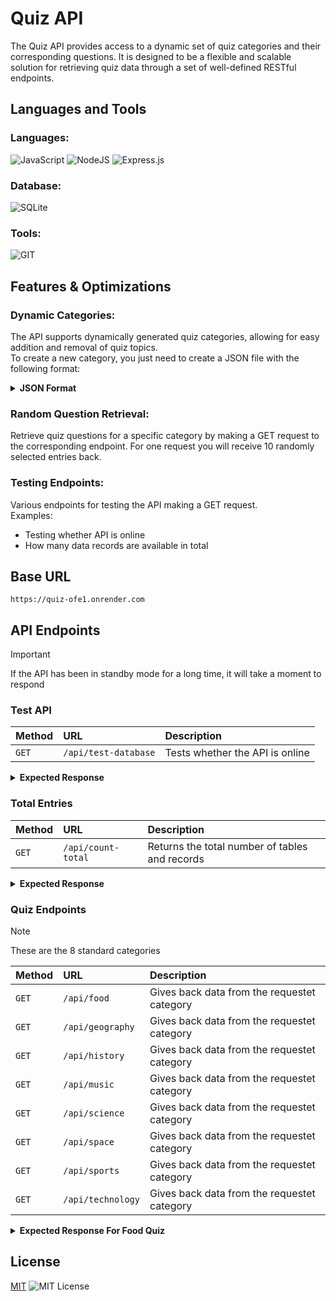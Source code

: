 # Quiz API

The Quiz API provides access to a dynamic set of quiz categories and their corresponding questions. 
It is designed to be a flexible and scalable solution for retrieving quiz data through a set of well-defined RESTful endpoints.

<!-- -------------------------------------------------------------------------------------------------------------------------------------------------------------------------------------- -->

## Languages and Tools

### Languages:
![JavaScript](https://img.shields.io/badge/javascript-%23323330.svg?style=for-the-badge&logo=javascript&logoColor=%23F7DF1E)
![NodeJS](https://img.shields.io/badge/node.js-6DA55F?style=for-the-badge&logo=node.js&logoColor=white)
![Express.js](https://img.shields.io/badge/express.js-%23404d59.svg?style=for-the-badge&logo=express&logoColor=%2361DAFB)

### Database:
![SQLite](https://img.shields.io/badge/sqlite-%2307405e.svg?style=for-the-badge&logo=sqlite&logoColor=white) 

### Tools:
![GIT](https://img.shields.io/badge/Git-fc6d26?style=for-the-badge&logo=git&logoColor=white) 

<!-- -------------------------------------------------------------------------------------------------------------------------------------------------------------------------------------- -->

## Features & Optimizations

### Dynamic Categories:
The API supports dynamically generated quiz categories, allowing for easy addition and removal of quiz topics.<br>
To create a new category, you just need to create a JSON file with the following format:

<details>
  <summary>
    <strong>JSON Format</strong>
  </summary>
  
```
[
    {
        "question": "What is the main ingredient in guacamole?",
        "answer1": "Tomatoes",
        "answer2": "Avocado",
        "answer3": "Onions",
        "answer4": "Cilantro",
        "correct_answer": 2
    }
]
```
</details>



### Random Question Retrieval:

Retrieve quiz questions for a specific category by making a GET request to the corresponding endpoint.
For one request you will receive 10 randomly selected entries back.



### Testing Endpoints:

Various endpoints for testing the API making a GET request.<br>
Examples:
- Testing whether API is online
- How many data records are available in total



<!-- -------------------------------------------------------------------------------------------------------------------------------------------------------------------------------------- -->

## Base URL

```
https://quiz-ofe1.onrender.com
```

<!-- -------------------------------------------------------------------------------------------------------------------------------------------------------------------------------------- -->

## API Endpoints

> [!IMPORTANT]
> If the API has been in standby mode for a long time, it will take a moment to respond



### Test API

| **Method** | **URL** | **Description** |
| :-------- | :------- | :------------------------- |
| `GET` | `/api/test-database` | Tests whether the API is online |

<details>
  <summary>
    <strong>Expected Response</strong>
  </summary>

```
{
  "message": "Database is up!"
}
```
</details>



### Total Entries

| **Method** | **URL** | **Description** |
| :-------- | :------- | :------------------------- |
| `GET` | `/api/count-total` | Returns the total number of tables and records |

<details>
  <summary>
    <strong>Expected Response</strong>
  </summary>

```
{
  "message": "success",
  "total_tables": 8,
  "total_entries": 400
}
```
</details>


### Quiz Endpoints

> [!NOTE]
> These are the 8 standard categories

| **Method** | **URL** | **Description** |
| :-------- | :------- | :------------------------- |
| `GET` | `/api/food` | Gives back data from the requestet category |
| `GET` | `/api/geography` | Gives back data from the requestet category |
| `GET` | `/api/history` | Gives back data from the requestet category |
| `GET` | `/api/music` | Gives back data from the requestet category |
| `GET` | `/api/science` | Gives back data from the requestet category |
| `GET` | `/api/space` | Gives back data from the requestet category |
| `GET` | `/api/sports` | Gives back data from the requestet category |
| `GET` | `/api/technology` | Gives back data from the requestet category |

<details>
  <summary>
    <strong>Expected Response For Food Quiz</strong>
  </summary>
  
```
{
  "message": "success",
  "data": [
    {
      "id": 1,
      "question": "What is the main ingredient in guacamole?",
      "answer1": "Tomatoes",
      "answer2": "Avocado",
      "answer3": "Onions",
      "answer4": "Cilantro",
      "correct_answer": 2
    },
    {
      "id": 2,
      "question": "Which type of pasta is shaped like small rice grains?",
      "answer1": "Fusilli",
      "answer2": "Orzo",
      "answer3": "Pennerigoni",
      "answer4": "Farfalle",
      "correct_answer": 2
    },
    {
      "id": 3,
      "question": "Which Italian city is famous for its prosciutto and Parmesan cheese?",
      "answer1": "Milan",
      "answer2": "Rome",
      "answer3": "Bologna",
      "answer4": "Naples",
      "correct_answer": 3
    },
    {
      "id": 4,
      "question": "What is the name of the traditional Scottish dish made from sheep's stomach stuffed with minced meat and oats?",
      "answer1": "Haggis",
      "answer2": "Black Pudding",
      "answer3": "Scotch Egg",
      "answer4": "Neeps and Tatties",
      "correct_answer": 1
    },
    {
      "id": 5,
      "question": "Which nut is used to make marzipan?",
      "answer1": "Peanut",
      "answer2": "Almond",
      "answer3": "Cashew",
      "answer4": "Walnut",
      "correct_answer": 2
    },
    {
      "id": 6,
      "question": "What is the national dish of Japan?",
      "answer1": "Sushi",
      "answer2": "Ramen",
      "answer3": "Tempura",
      "answer4": "Sashimi",
      "correct_answer": 1
    },
    {
      "id": 7,
      "question": "Which country is famous for its spicy cuisine, including dishes like kimchi and bulgogi?",
      "answer1": "China",
      "answer2": "Japan",
      "answer3": "South Korea",
      "answer4": "Thailand",
      "correct_answer": 3
    },
    {
      "id": 8,
      "question": "What is the main ingredient in the Mexican dish 'chiles en nogada'?",
      "answer1": "Chicken",
      "answer2": "Pork",
      "answer3": "Beef",
      "answer4": "Poblano peppers",
      "correct_answer": 4
    },
    {
      "id": 9,
      "question": "Which spice is derived from the Crocus sativus flower and is known for its vibrant color?",
      "answer1": "Turmeric",
      "answer2": "Cumin",
      "answer3": "Saffron",
      "answer4": "Paprika",
      "correct_answer": 3
    },
    {
      "id": 10,
      "question": "What is the main ingredient in the Middle Eastern dish 'hummus'?",
      "answer1": "Chickpeas",
      "answer2": "Lentils",
      "answer3": "Black beans",
      "answer4": "Kidney beans",
      "correct_answer": 1
    }
}
```
</details>

<!-- -------------------------------------------------------------------------------------------------------------------------------------------------------------------------------------- -->

## License

[MIT](https://choosealicense.com/licenses/mit/)
![MIT License](https://img.shields.io/badge/License-MIT-green.svg)
